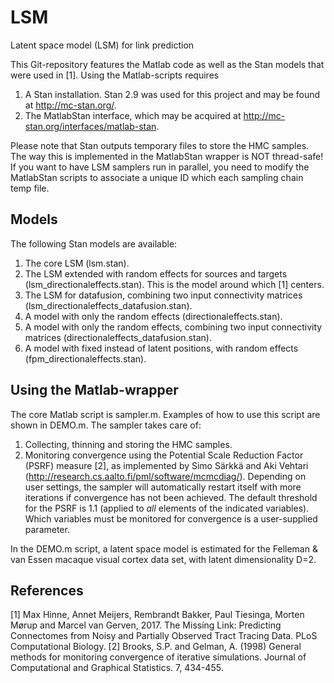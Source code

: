 # LSM
Latent space model (LSM) for link prediction

This Git-repository features the Matlab code as well as the Stan models that were used in [1]. Using the Matlab-scripts requires

1. A Stan installation. Stan 2.9 was used for this project and may be found at http://mc-stan.org/. 
2. The MatlabStan interface, which may be acquired at http://mc-stan.org/interfaces/matlab-stan. 

Please note that Stan outputs temporary files to store the HMC samples. The way this is implemented in the MatlabStan wrapper is NOT thread-safe! If you want to have LSM samplers run in parallel, you need to modify the MatlabStan scripts to associate a unique ID which each sampling chain temp file.

## Models

The following Stan models are available:

1. The core LSM (lsm.stan).
2. The LSM extended with random effects for sources and targets (lsm_directionaleffects.stan). This is the model around which [1] centers.
3. The LSM for datafusion, combining two input connectivity matrices (lsm_directionaleffects_datafusion.stan).
4. A model with only the random effects (directionaleffects.stan).
5. A model with only the random effects, combining two input connectivity matrices (directionaleffects_datafusion.stan).
6. A model with fixed instead of latent positions, with random effects (fpm_directionaleffects.stan).

## Using the Matlab-wrapper

The core Matlab script is sampler.m. Examples of how to use this script are shown in DEMO.m. The sampler takes care of:

1. Collecting, thinning and storing the HMC samples.
2. Monitoring convergence using the Potential Scale Reduction Factor (PSRF) measure [2], as implemented by Simo Särkkä and Aki Vehtari (http://research.cs.aalto.fi/pml/software/mcmcdiag/). Depending on user settings, the sampler will automatically restart itself with more iterations if convergence has not been achieved. The default threshold for the PSRF is 1.1 (applied to *all* elements of the indicated variables). Which variables must be monitored for convergence is a user-supplied parameter.

In the DEMO.m script, a latent space model is estimated for the Felleman & van Essen macaque visual cortex data set, with latent dimensionality D=2. 


## References

[1] Max Hinne, Annet Meijers, Rembrandt Bakker, Paul Tiesinga, Morten Mørup and Marcel van Gerven, 2017. The Missing Link: Predicting Connectomes from Noisy and Partially Observed Tract Tracing Data. PLoS Computational Biology.
[2] Brooks, S.P. and Gelman, A. (1998) General methods for monitoring convergence of iterative simulations. Journal of Computational and Graphical Statistics. 7, 434-455. 
